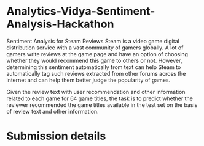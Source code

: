 # Analytics-Vidya-Sentiment-Analysis-Hackathon

Sentiment Analysis for Steam Reviews
Steam is a video game digital distribution service with a vast community of gamers globally. A lot of gamers write reviews at the game page and have an option of choosing whether they would recommend this game to others or not. However, determining this sentiment automatically from text can help Steam to automatically tag such reviews extracted from other forums across the internet and can help them better judge the popularity of games.

Given the review text with user recommendation and other information related to each game for 64 game titles, the task is to predict whether the reviewer recommended the game titles available in the test set on the basis of review text and other information.


# Submission details
